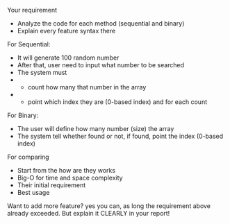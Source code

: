 Your requirement
- Analyze the code for each method (sequential and binary)
- Explain every feature syntax there

For Sequential:
- It will generate 100 random number 
- After that, user need to input what number to be searched
- The system must 
- - count how many that number in the array
- - point which index they are (0-based index) and for each count

For Binary:
- The user will define how many number (size) the array
- The system tell whether found or not, if found, point the index (0-based index)


For comparing
- Start from the how are they works
- Big-O for time and space complexity
- Their initial requirement
- Best usage


Want to add more feature? yes you can, as long the requirement above already exceeded. But explain it CLEARLY in your report!